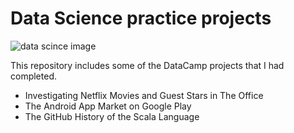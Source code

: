 # Data Science practice projects
<p><img src="https://encrypted-tbn0.gstatic.com/images?q=tbn:ANd9GcRC8HANyrfBocSNVjAdsljSIpeVT0ajyicSs86_9GclsZrpEGnY&s" alt="data scince image"></p>
This repository includes some of the DataCamp projects that I had completed. 

- Investigating Netflix Movies and Guest Stars in The Office
- The Android App Market on Google Play
- The GitHub History of the Scala Language


